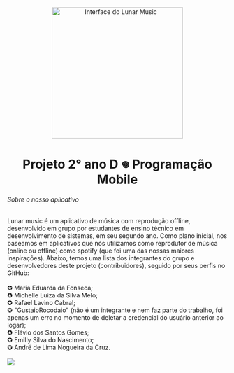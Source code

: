 <div align="center">
  <img src="./Projeto%20Mobile%20★%20Grupo%201/assets/LunarMusic.jpg" alt="Interface do Lunar Music" width="300"/>
</div>

<h1 align="center">Projeto 2° ano D 𖦹 Programação Mobile</h1>

###### Sobre o nosso aplicativo
Lunar music é um aplicativo de música com reprodução offline, desenvolvido em grupo por estudantes de ensino técnico em desenvolvimento de sistemas, em seu segundo ano. Como plano inicial, nos baseamos em aplicativos que nós utilizamos como reprodutor de música (online ou offline) como spotify (que foi uma das nossas maiores inspirações). Abaixo, temos uma lista dos integrantes do grupo e desenvolvedores deste projeto (contribuidores), seguido por seus perfis no GitHub:<br><br>
✪ Maria Eduarda da Fonseca;<br>
✪ Michelle Luiza da Silva Melo;<br>
✪ Rafael Lavino Cabral;<br>
✪ "GustaioRocodaio" (não é um integrante e nem faz parte do trabalho, foi apenas um erro no momento de deletar a credencial do usuário anterior ao logar);<br>
✪ Flávio dos Santos Gomes;<br>
✪ Emilly Silva do Nascimento;<br>
✪ André de Lima Nogueira da Cruz.
<br><br>
<a href="https://github.com/LulieXD/Projeto-Mobile-2D-Grupo1/graphs/contributors">
  <img src="https://contrib.rocks/image?repo=LulieXD/Projeto-Mobile-2D-Grupo1" />
</a><br>

